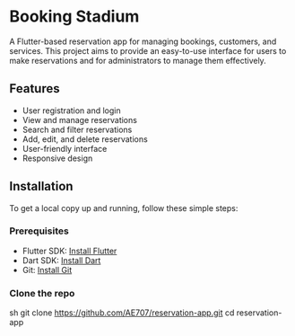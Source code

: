 # Booking Stadium

A Flutter-based reservation app for managing bookings, customers, and services. This project aims to provide an easy-to-use interface for users to make reservations and for administrators to manage them effectively.


## Features

- User registration and login
- View and manage reservations
- Search and filter reservations
- Add, edit, and delete reservations
- User-friendly interface
- Responsive design

## Installation

To get a local copy up and running, follow these simple steps:

### Prerequisites

- Flutter SDK: [Install Flutter](https://flutter.dev/docs/get-started/install)
- Dart SDK: [Install Dart](https://dart.dev/get-dart)
- Git: [Install Git](https://git-scm.com/book/en/v2/Getting-Started-Installing-Git)

### Clone the repo

sh
git clone https://github.com/AE707/reservation-app.git
cd reservation-app
